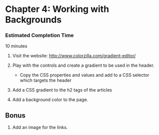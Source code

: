 # Chapter 4: Working with Backgrounds

### Estimated Completion Time 
10 minutes
 
1. Visit the website: http://www.colorzilla.com/gradient-editor/

1. Play with the controls and create a gradient to be used in the header.
    * Copy the CSS properties and values and add to a CSS selector which targets the header 
    
1. Add a CSS gradient to the h2 tags of the articles 

1. Add a background color to the page.

## Bonus

1. Add an image for the links. 